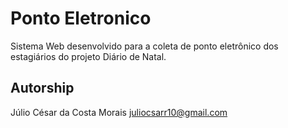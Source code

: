 # Ponto Eletronico
Sistema Web desenvolvido para a coleta de ponto eletrônico dos estagiários do projeto Diário de Natal.

## Autorship
Júlio César da Costa Morais <juliocsarr10@gmail.com>

